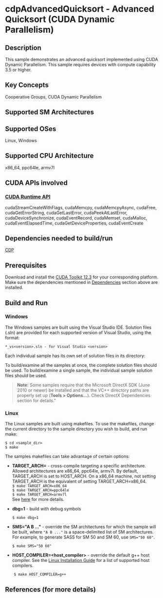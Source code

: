 # cdpAdvancedQuicksort - Advanced Quicksort (CUDA Dynamic Parallelism)

## Description

This sample demonstrates an advanced quicksort implemented using CUDA Dynamic Parallelism.  This sample requires devices with compute capability 3.5 or higher.

## Key Concepts

Cooperative Groups, CUDA Dynamic Parallelism

## Supported SM Architectures

## Supported OSes

Linux, Windows

## Supported CPU Architecture

x86_64, ppc64le, armv7l

## CUDA APIs involved

### [CUDA Runtime API](http://docs.nvidia.com/cuda/cuda-runtime-api/index.html)
cudaStreamCreateWithFlags, cudaMemcpy, cudaMemcpyAsync, cudaFree, cudaGetErrorString, cudaGetLastError, cudaPeekAtLastError, cudaDeviceSynchronize, cudaEventRecord, cudaMemset, cudaMalloc, cudaEventElapsedTime, cudaGetDeviceProperties, cudaEventCreate

## Dependencies needed to build/run
[CDP](../../../README.md#cdp)

## Prerequisites

Download and install the [CUDA Toolkit 12.3](https://developer.nvidia.com/cuda-downloads) for your corresponding platform.
Make sure the dependencies mentioned in [Dependencies]() section above are installed.

## Build and Run

### Windows
The Windows samples are built using the Visual Studio IDE. Solution files (.sln) are provided for each supported version of Visual Studio, using the format:
```
*_vs<version>.sln - for Visual Studio <version>
```
Each individual sample has its own set of solution files in its directory:

To build/examine all the samples at once, the complete solution files should be used. To build/examine a single sample, the individual sample solution files should be used.
> **Note:** Some samples require that the Microsoft DirectX SDK (June 2010 or newer) be installed and that the VC++ directory paths are properly set up (**Tools > Options...**). Check DirectX Dependencies section for details."

### Linux
The Linux samples are built using makefiles. To use the makefiles, change the current directory to the sample directory you wish to build, and run make:
```
$ cd <sample_dir>
$ make
```
The samples makefiles can take advantage of certain options:
*  **TARGET_ARCH=<arch>** - cross-compile targeting a specific architecture. Allowed architectures are x86_64, ppc64le, armv7l.
    By default, TARGET_ARCH is set to HOST_ARCH. On a x86_64 machine, not setting TARGET_ARCH is the equivalent of setting TARGET_ARCH=x86_64.<br/>
`$ make TARGET_ARCH=x86_64` <br/> `$ make TARGET_ARCH=ppc64le` <br/> `$ make TARGET_ARCH=armv7l` <br/>
    See [here](http://docs.nvidia.com/cuda/cuda-samples/index.html#cross-samples) for more details.
*   **dbg=1** - build with debug symbols
    ```
    $ make dbg=1
    ```
*   **SMS="A B ..."** - override the SM architectures for which the sample will be built, where `"A B ..."` is a space-delimited list of SM architectures. For example, to generate SASS for SM 50 and SM 60, use `SMS="50 60"`.
    ```
    $ make SMS="50 60"
    ```

*  **HOST_COMPILER=<host_compiler>** - override the default g++ host compiler. See the [Linux Installation Guide](http://docs.nvidia.com/cuda/cuda-installation-guide-linux/index.html#system-requirements) for a list of supported host compilers.
```
    $ make HOST_COMPILER=g++
```

## References (for more details)

